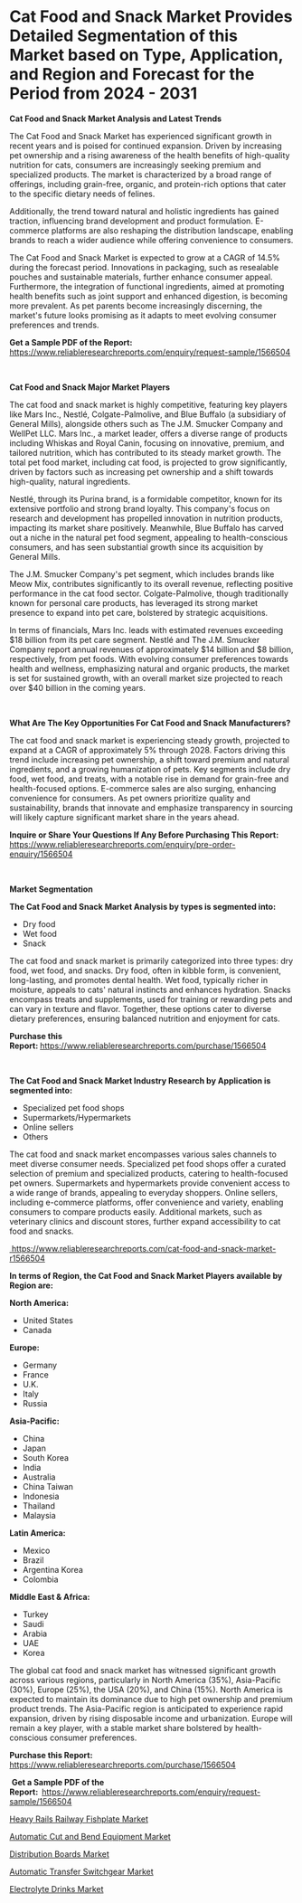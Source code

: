 <p><h1>Cat Food and Snack Market Provides Detailed Segmentation of this Market based on Type, Application, and Region and Forecast for the Period from 2024 - 2031</h1></p><p><strong>Cat Food and Snack Market Analysis and Latest Trends</strong></p>
<p><p>The Cat Food and Snack Market has experienced significant growth in recent years and is poised for continued expansion. Driven by increasing pet ownership and a rising awareness of the health benefits of high-quality nutrition for cats, consumers are increasingly seeking premium and specialized products. The market is characterized by a broad range of offerings, including grain-free, organic, and protein-rich options that cater to the specific dietary needs of felines. </p><p>Additionally, the trend toward natural and holistic ingredients has gained traction, influencing brand development and product formulation. E-commerce platforms are also reshaping the distribution landscape, enabling brands to reach a wider audience while offering convenience to consumers. </p><p>The Cat Food and Snack Market is expected to grow at a CAGR of 14.5% during the forecast period. Innovations in packaging, such as resealable pouches and sustainable materials, further enhance consumer appeal. Furthermore, the integration of functional ingredients, aimed at promoting health benefits such as joint support and enhanced digestion, is becoming more prevalent. As pet parents become increasingly discerning, the market's future looks promising as it adapts to meet evolving consumer preferences and trends.</p></p>
<p><strong>Get a Sample PDF of the Report:&nbsp;</strong> <a href="https://www.reliableresearchreports.com/enquiry/request-sample/1566504?utm_campaign=34&utm_medium=2&utm_source=Github&utm_content=ia&utm_term=17112024&utm_id=cat-food-and-snack">https://www.reliableresearchreports.com/enquiry/request-sample/1566504</a></p>
<p>&nbsp;</p>
<p><strong>Cat Food and Snack Major Market Players</strong></p>
<p><p>The cat food and snack market is highly competitive, featuring key players like Mars Inc., Nestlé, Colgate-Palmolive, and Blue Buffalo (a subsidiary of General Mills), alongside others such as The J.M. Smucker Company and WellPet LLC. Mars Inc., a market leader, offers a diverse range of products including Whiskas and Royal Canin, focusing on innovative, premium, and tailored nutrition, which has contributed to its steady market growth. The total pet food market, including cat food, is projected to grow significantly, driven by factors such as increasing pet ownership and a shift towards high-quality, natural ingredients.</p><p>Nestlé, through its Purina brand, is a formidable competitor, known for its extensive portfolio and strong brand loyalty. This company's focus on research and development has propelled innovation in nutrition products, impacting its market share positively. Meanwhile, Blue Buffalo has carved out a niche in the natural pet food segment, appealing to health-conscious consumers, and has seen substantial growth since its acquisition by General Mills.</p><p>The J.M. Smucker Company's pet segment, which includes brands like Meow Mix, contributes significantly to its overall revenue, reflecting positive performance in the cat food sector. Colgate-Palmolive, though traditionally known for personal care products, has leveraged its strong market presence to expand into pet care, bolstered by strategic acquisitions.</p><p>In terms of financials, Mars Inc. leads with estimated revenues exceeding $18 billion from its pet care segment. Nestlé and The J.M. Smucker Company report annual revenues of approximately $14 billion and $8 billion, respectively, from pet foods. With evolving consumer preferences towards health and wellness, emphasizing natural and organic products, the market is set for sustained growth, with an overall market size projected to reach over $40 billion in the coming years.</p></p>
<p>&nbsp;</p>
<p><strong>What Are The Key Opportunities For Cat Food and Snack Manufacturers?</strong></p>
<p><p>The cat food and snack market is experiencing steady growth, projected to expand at a CAGR of approximately 5% through 2028. Factors driving this trend include increasing pet ownership, a shift toward premium and natural ingredients, and a growing humanization of pets. Key segments include dry food, wet food, and treats, with a notable rise in demand for grain-free and health-focused options. E-commerce sales are also surging, enhancing convenience for consumers. As pet owners prioritize quality and sustainability, brands that innovate and emphasize transparency in sourcing will likely capture significant market share in the years ahead.</p></p>
<p><strong>Inquire or Share Your Questions If Any Before Purchasing This Report:</strong> <a href="https://www.reliableresearchreports.com/enquiry/pre-order-enquiry/1566504?utm_campaign=34&utm_medium=2&utm_source=Github&utm_content=ia&utm_term=17112024&utm_id=cat-food-and-snack">https://www.reliableresearchreports.com/enquiry/pre-order-enquiry/1566504</a></p>
<p>&nbsp;</p>
<p><strong>Market Segmentation</strong></p>
<p><strong>The Cat Food and Snack Market Analysis by types is segmented into:</strong></p>
<p><ul><li>Dry food</li><li>Wet food</li><li>Snack</li></ul></p>
<p><p>The cat food and snack market is primarily categorized into three types: dry food, wet food, and snacks. Dry food, often in kibble form, is convenient, long-lasting, and promotes dental health. Wet food, typically richer in moisture, appeals to cats' natural instincts and enhances hydration. Snacks encompass treats and supplements, used for training or rewarding pets and can vary in texture and flavor. Together, these options cater to diverse dietary preferences, ensuring balanced nutrition and enjoyment for cats.</p></p>
<p><strong>Purchase this Report:&nbsp;</strong><a href="https://www.reliableresearchreports.com/purchase/1566504?utm_campaign=34&utm_medium=2&utm_source=Github&utm_content=ia&utm_term=17112024&utm_id=cat-food-and-snack">https://www.reliableresearchreports.com/purchase/1566504</a></p>
<p>&nbsp;</p>
<p><strong>The Cat Food and Snack Market Industry Research by Application is segmented into:</strong></p>
<p><ul><li>Specialized pet food shops</li><li>Supermarkets/Hypermarkets</li><li>Online sellers</li><li>Others</li></ul></p>
<p><p>The cat food and snack market encompasses various sales channels to meet diverse consumer needs. Specialized pet food shops offer a curated selection of premium and specialized products, catering to health-focused pet owners. Supermarkets and hypermarkets provide convenient access to a wide range of brands, appealing to everyday shoppers. Online sellers, including e-commerce platforms, offer convenience and variety, enabling consumers to compare products easily. Additional markets, such as veterinary clinics and discount stores, further expand accessibility to cat food and snacks.</p></p>
<p><a href="https://www.reliableresearchreports.com/cat-food-and-snack-market-r1566504?utm_campaign=34&utm_medium=2&utm_source=Github&utm_content=ia&utm_term=17112024&utm_id=cat-food-and-snack">&nbsp;https://www.reliableresearchreports.com/cat-food-and-snack-market-r1566504</a></p>
<p><strong>In terms of Region, the Cat Food and Snack Market Players available by Region are:</strong></p>
<p>
    <p> <strong> North America: </strong>
        <ul>
            <li>United States</li>
            <li>Canada</li>
        </ul>
        </p> 
    <p> <strong> Europe: </strong>
        <ul>
            <li>Germany</li>
            <li>France</li>
            <li>U.K.</li>
            <li>Italy</li>
            <li>Russia</li>
        </ul>
        </p> 
    <p> <strong> Asia-Pacific: </strong>
        <ul>
            <li>China</li>
            <li>Japan</li>
            <li>South Korea</li>
            <li>India</li>
            <li>Australia</li>
            <li>China Taiwan</li>
            <li>Indonesia</li>
            <li>Thailand</li>
            <li>Malaysia</li>
        </ul>
        </p> 
    <p> <strong> Latin America: </strong>
        <ul>
            <li>Mexico</li>
            <li>Brazil</li>
            <li>Argentina Korea</li>
            <li>Colombia</li>
        </ul>
        </p> 
    <p> <strong> Middle East & Africa: </strong>
        <ul>
            <li>Turkey</li>
            <li>Saudi</li>
            <li>Arabia</li>
            <li>UAE</li>
            <li>Korea</li>
        </ul>
    </p>
    </p>
<p><p>The global cat food and snack market has witnessed significant growth across various regions, particularly in North America (35%), Asia-Pacific (30%), Europe (25%), the USA (20%), and China (15%). North America is expected to maintain its dominance due to high pet ownership and premium product trends. The Asia-Pacific region is anticipated to experience rapid expansion, driven by rising disposable income and urbanization. Europe will remain a key player, with a stable market share bolstered by health-conscious consumer preferences.</p></p>
<p><strong>Purchase this Report: </strong><a href="https://www.reliableresearchreports.com/purchase/1566504?utm_campaign=34&utm_medium=2&utm_source=Github&utm_content=ia&utm_term=17112024&utm_id=cat-food-and-snack">https://www.reliableresearchreports.com/purchase/1566504</a></p>
<p>&nbsp;<strong>Get a Sample PDF of the Report:&nbsp;&nbsp;</strong><a href="https://www.reliableresearchreports.com/enquiry/request-sample/1566504?utm_campaign=34&utm_medium=2&utm_source=Github&utm_content=ia&utm_term=17112024&utm_id=cat-food-and-snack">https://www.reliableresearchreports.com/enquiry/request-sample/1566504</a></p>
<p><strong></strong></p>
<p><p><a href="https://github.com/AshikRahman991/Market-Research-Report-List-1/blob/main/heavy-rails-railway-fishplate-market.md?utm_campaign=34&utm_medium=2&utm_source=Github&utm_content=ia&utm_term=17112024&utm_id=cat-food-and-snack">Heavy Rails Railway Fishplate Market</a></p><p><a href="https://github.com/guneycigdem35/Market-Research-Report-List-5/blob/main/automatic-cut-and-bend-equipment-market.md?utm_campaign=34&utm_medium=2&utm_source=Github&utm_content=ia&utm_term=17112024&utm_id=cat-food-and-snack">Automatic Cut and Bend Equipment Market</a></p><p><a href="https://www.linkedin.com/pulse/investment-opportunities-distribution-boards-sector-risk-analysis-97rbf?utm_campaign=34&utm_medium=2&utm_source=Github&utm_content=ia&utm_term=17112024&utm_id=cat-food-and-snack">Distribution Boards Market</a></p><p><a href="https://issuu.com/reportprime-2/docs/automatic-transfer-switchgear-marke_c90a02d380075f?utm_campaign=34&utm_medium=2&utm_source=Github&utm_content=ia&utm_term=17112024&utm_id=cat-food-and-snack">Automatic Transfer Switchgear Market</a></p><p><a href="https://www.linkedin.com/pulse/global-electrolyte-drinks-market-exploring-share-trends-future-fgjcf?utm_campaign=34&utm_medium=2&utm_source=Github&utm_content=ia&utm_term=17112024&utm_id=cat-food-and-snack">Electrolyte Drinks Market</a></p></p>